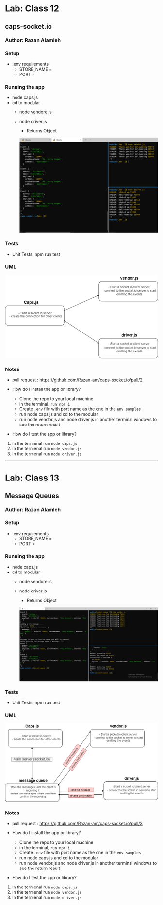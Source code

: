 
# Lab: Class 12

## caps-socket.io

### Author: Razan Alamleh

### Setup
- .env requirements
  - STORE_NAME = 
  - PORT = 

### Running the app
- node caps.js
- cd to modular
  - node vendore.js
  - node driver.js

    - Returns Object

    ![return](./images/socket-result.PNG)


### Tests
- Unit Tests: npm run test

### UML
![uml](./images/socket.png)

### Notes
- pull request : https://github.com/Razan-am/caps-socket.io/pull/2
- How do I install the app or library?
  - Clone the repo to your local machine
  - in the terminal, `run npm i`
  - Create `.env` file with port name as the one in the `env samples` 
  - run node caps.js and cd to the modular 
  - run node vendor.js and node driver.js in another terminal windows to see the  return result  

- How do I test the app or library?
1.  in the termenal run `node caps.js`
2.   in the termenal run `node vendor.js`
3.   in the termenal run `node driver.js`

----------------------------------------------------------


# Lab: Class 13

## Message Queues

### Author: Razan Alamleh

### Setup
- .env requirements
  - STORE_NAME = 
  - PORT = 

### Running the app
- node caps.js
- cd to modular
  - node vendore.js
  - node driver.js

    - Returns Object

    ![return](./images/message-queue-result.PNG)


### Tests
- Unit Tests: npm run test

### UML
![uml](./images/queue.png)

### Notes
- pull request : https://github.com/Razan-am/caps-socket.io/pull/3
- How do I install the app or library?
  - Clone the repo to your local machine
  - in the terminal, `run npm i`
  - Create `.env` file with port name as the one in the `env samples` 
  - run node caps.js and cd to the modular 
  - run node vendor.js and node driver.js in another terminal windows to see the  return result  

- How do I test the app or library?
1.  in the termenal run `node caps.js`
2.   in the termenal run `node vendor.js`
3.   in the termenal run `node driver.js`


